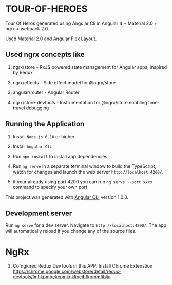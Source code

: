 # TOUR-OF-HEROES

Tour Of Heros generated using Angular Cli in Angular 4 + Material 2.0 + ngrx + webpack 2.0.

Used Material 2.0 and Angular Flex Layout.

## Used ngrx concepts like

1. ngrx/store - RxJS powered state management for Angular apps, inspired by Redux

1. ngrx/effects - Side effect model for @ngrx/store

1. angular/router - Angular Router

1. ngrx/store-devtools - Instrumentation for @ngrx/store enabling time-travel debugging

## Running the Application

1. Install `Node.js 6.10` or higher

1. Install `Angular Cli`

1. Run `npm install` to install app dependencies

1. Run `ng serve` in a separate terminal window to build the TypeScript, watch for changes and launch the web server `http://localhost:4200/`.

1. if your already using port 4200 you can run `ng serve --port xxxx` command to specify your own port 


This project was generated with [Angular CLI](https://github.com/angular/angular-cli) version 1.0.0.

## Development server

Run `ng serve` for a dev server. Navigate to `http://localhost:4200/`. The app will automatically reload if you change any of the source files.

#  NgRx

1. Cofngiured Redux DevTools in this APP. Install Chrome Extenstion https://chrome.google.com/webstore/detail/redux-devtools/lmhkpmbekcpmknklioeibfkpmmfibljd


